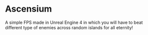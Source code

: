 # Ascensium

A simple FPS made in Unreal Engine 4 in which you will have to beat different type of enemies across random islands for all eternity!
